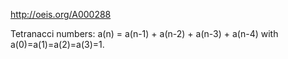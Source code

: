 http://oeis.org/A000288

Tetranacci numbers: a(n) = a(n-1) + a(n-2) + a(n-3) + a(n-4) with a(0)=a(1)=a(2)=a(3)=1.
